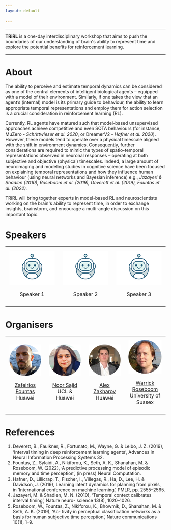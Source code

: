 ```yaml
---
layout: default

---
```


---

<div class="mainquote"> 
    <b>TRiRL</b> is a one-day interdisciplinary workshop that aims to push the boundaries of our understanding of brain's ability to represent time and explore the potential benefits for reinforcement learning.
</div>

---

# About

The ability to perceive and estimate temporal dynamics can be considered as one of the central elements of intelligent biological agents – equipped with a model of their environment. Similarly, if one takes the view that an agent’s (internal) model is its primary guide to behaviour, the ability to learn appropriate temporal representations and employ them for action selection is a crucial consideration in reinforcement learning (RL).

Currently, RL agents have matured such that model-based unsupervised approaches achieve competitive and even SOTA behaviours (for instance, MuZero - _Schrittwieser et al. 2020_, or DreamerV2 - _Hafner et al. 2020_). However, these models tend to operate over a physical timescale aligned with the shift in environment dynamics. Consequently, further considerations are required to mimic the types of spatio-temporal representations observed in neuronal responses – operating at both subjective and objective (physical) timescales. Indeed, a large amount of neuroimaging and modeling studies in cognitive science have been focused on explaining temporal representations and how they influence human behaviour (using neural networks and Bayesian inference) e.g., _Jazayeri & Shadlen (2010), Roseboom et al. (2019), Deverett et al. (2019), Fountas et al. (2022)._

TRiRL will bring together experts in model-based RL and neuroscientists working on the brain's ability to represent time, in order to exchange insights, brainstorm, and encourage a multi-angle discussion on this important topic.


# Speakers

<table class="speakers">
    <tbody>                
        <tr>
            <td style="padding:2.5%;width:15%;max-width:15%">
                <a href=""><img style="width:100%;max-width:100%" alt="profile photo" src="img/provisional.gif" class="hoverZoomLink"></a>
                <center><p style="font-size: medium;">Speaker 1</p></center>
            </td>
            <td style="padding:2.5%;width:15%;max-width:15%">
                <a href=""><img style="width:100%;max-width:100%" alt="profile photo" src="img/provisional.gif" class="hoverZoomLink"></a>
                <center><p style="font-size: medium;">Speaker 2</p></center>
            </td>
            <td style="padding:2.5%;width:15%;max-width:15%">
                <a href=""><img style="width:100%;max-width:100%" alt="profile photo" src="img/provisional.gif" class="hoverZoomLink"></a>
                <center><p style="font-size: medium;">Speaker 3</p></center>
            </td>
        </tr>
    </tbody>
</table>

# Organisers

<table class="speakers">
    <tbody>               
        <tr>
            <td style="padding:2.5%;width:15%;max-width:15%">
                <a href="https://www.zfountas.com"><img style="width:100%;max-width:100%" alt="profile photo" src="img/fountas-circle.png" class="hoverZoomLink"></a>
                <center><p style="font-size: medium;"><a href="https://www.zfountas.com">Zafeirios Fountas</a> <br> Huawei</p></center>
            </td>
            <td style="padding:2.5%;width:15%;max-width:15%">
                <a href="https://ucbtns.github.io/index.html"><img style="width:100%;max-width:100%" alt="profile photo" src="img/sajid-circle.png" class="hoverZoomLink"></a>
                <center><p style="font-size: medium;"><a href="https://ucbtns.github.io/index.html">Noor Sajid</a> <br> UCL &amp; Huawei</p></center>
            </td>
            <td style="padding:2.5%;width:15%;max-width:15%">
                <a href="https://www.azak.cc"><img style="width:100%;max-width:100%" alt="profile photo" src="img/zakharov-circle.png" class="hoverZoomLink"></a>
                <center><p style="font-size: medium;"><a href="https://www.azak.cc">Alex Zakharov </a><br> Huawei</p></center>
            </td>
            <td style="padding:2.5%;width:15%;max-width:15%">
                <a href="https://www.warrickroseboom.com"><img style="width:100%;max-width:100%" alt="profile photo" src="img/roseboom-circle.png" class="hoverZoomLink"></a>
                <center><p style="font-size: medium;"><a href="https://www.warrickroseboom.com">Warrick Roseboom </a><br> University of Sussex</p></center>
            </td>
        </tr>
    </tbody>
</table>



# References

1. Deverett, B., Faulkner, R., Fortunato, M., Wayne, G. & Leibo, J. Z. (2019), ‘Interval timing in deep reinforcement learning agents’, Advances in Neural Information Processing Systems 32.
2. Fountas, Z., Sylaidi, A., Nikiforou, K., Seth, A. K., Shanahan, M. & Roseboom, W. (2022), ‘A predictive processing model of episodic memory and time perception’, (in press) Neural Computation.
3. Hafner, D., Lillicrap, T., Fischer, I., Villegas, R., Ha, D., Lee, H. & Davidson, J. (2019), Learning latent dynamics for planning from pixels, in ‘International conference on machine learning’, PMLR, pp. 2555–2565.
4. Jazayeri, M. & Shadlen, M. N. (2010), ‘Temporal context calibrates interval timing’, Nature neuro- science 13(8), 1020–1026.
5. Roseboom, W., Fountas, Z., Nikiforou, K., Bhowmik, D., Shanahan, M. & Seth, A. K. (2019), ‘Ac- tivity in perceptual classification networks as a basis for human subjective time perception’, Nature communications 10(1), 1–9.

